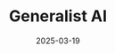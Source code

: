 ---  
layout: startup_page  
title: "Generalist AI"  
id: "generalistai.com"  
permalink: "/generalistaigeneralistai.com03192025/"  
website: "https://generalistai.com/"  
funding_round: ""  
funding_amount: ""  
investors: "Nvidia"  
about: "Generalist AI aims to develop general-purpose robots. The startup's mission is to create robots that can perform a wide range of tasks, with the ultimate goal of driving the marginal cost of physical labor to zero."  
markets: "Robotics"  
hq: "San Mateo, California, United States"  
founded_year: "2024"  
linkedin: "https://www.linkedin.com/company/generalistai/"  
twitter: ""  
instagram: ""  
facebook: ""  
crunchbase: "https://www.crunchbase.com/organization/generalist-ai"  
pitchbook: ""  

date_display: "19-Mar-2025"  
date: "2025-03-19"

# SEO Optimization  
meta_title: "Generalist AI"  
meta_description: "Generalist AI, Generalist AI aims to develop general-purpose robots. The startup's mission is to create robots that can perform a wide range of tasks, with the ultim..."  
meta_keywords: "Generalist AI, Robotics,  funding"  
canonical_url: "https://startup.projectstartups.com/generalistaigeneralistai.com03192025/"  
---